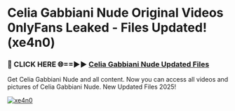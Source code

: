 # Celia Gabbiani Nude Original Videos 0nlyFans Leaked - Files Updated! (xe4n0)

<h3>🔴 CLICK HERE 🌐==►► <a href="https://tinyurl.com/5h6xmrr3" rel="nofollow">Celia Gabbiani Nude Updated Files</a></h3>

Get Celia Gabbiani Nude and all content. Now you can access all videos and pictures of Celia Gabbiani Nude. New Updated Files 2025!

[![xe4n0](https://i.imgur.com/KVD873Z.gif)](https://tinyurl.com/5h6xmrr3)

